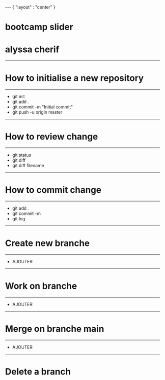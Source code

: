 --- { "layout" : "center" }
# bootcamp slider
# alyssa cherif

---
# How to initialise a new repository
---
- git init
- git add .
- git commit -m "Initial commit"
- git push -u origin master
---

# How to review change
---
- git status
- git diff
- git diff filename
--- 

# How to commit change
---
- git add .
- git commit -m 
- git log 

---
# Create new branche

---
- AJOUTER 
---

# Work on branche 
---
- AJOUTER
---

# Merge on branche main

---
- AJOUTER 
---

# Delete a branch
